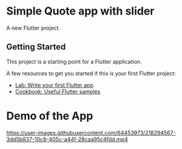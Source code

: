 # Simple Quote app with slider 

A new Flutter project.

## Getting Started

This project is a starting point for a Flutter application.

A few resources to get you started if this is your first Flutter project:

- [Lab: Write your first Flutter app](https://docs.flutter.dev/get-started/codelab)
- [Cookbook: Useful Flutter samples](https://docs.flutter.dev/cookbook)


# Demo of the App


https://user-images.githubusercontent.com/64453973/218294567-3dd5b837-10c8-405c-a44f-28caa95c4fdd.mp4




